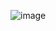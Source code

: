 ![image](https://user-images.githubusercontent.com/94044563/189755231-aa35dcf2-f685-49d3-9eab-10d30e309bfb.png)
